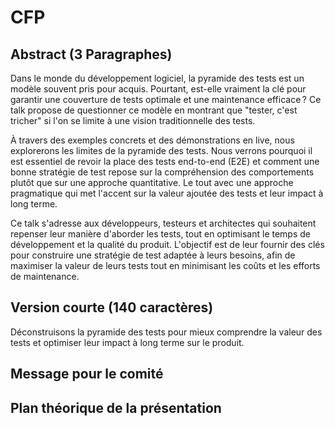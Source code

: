 # CFP

## Abstract (3 Paragraphes)

Dans le monde du développement logiciel, la pyramide des tests est un modèle souvent pris pour acquis. Pourtant, est-elle vraiment la clé pour garantir une couverture de tests optimale et une maintenance efficace ? Ce talk propose de questionner ce modèle en montrant que "tester, c'est tricher" si l'on se limite à une vision traditionnelle des tests.

À travers des exemples concrets et des démonstrations en live, nous explorerons les limites de la pyramide des tests. Nous verrons pourquoi il est essentiel de revoir la place des tests end-to-end (E2E) et comment une bonne stratégie de test repose sur la compréhension des comportements plutôt que sur une approche quantitative. Le tout avec une approche pragmatique qui met l'accent sur la valeur ajoutée des tests et leur impact à long terme.

Ce talk s'adresse aux développeurs, testeurs et architectes qui souhaitent repenser leur manière d'aborder les tests, tout en optimisant le temps de développement et la qualité du produit. L'objectif est de leur fournir des clés pour construire une stratégie de test adaptée à leurs besoins, afin de maximiser la valeur de leurs tests tout en minimisant les coûts et les efforts de maintenance.

## Version courte (140 caractères)

Déconstruisons la pyramide des tests pour mieux comprendre la valeur des tests et optimiser leur impact à long terme sur le produit.

## Message pour le comité 


## Plan théorique de la présentation